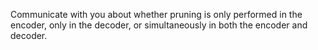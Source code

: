 Communicate with you about whether pruning is only performed in the encoder, only in the decoder, or simultaneously in both the encoder and decoder.
